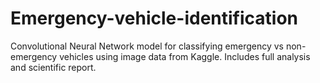 # Emergency-vehicle-identification
Convolutional Neural Network model for classifying emergency vs non-emergency vehicles using image data from Kaggle. Includes full analysis and scientific report.
